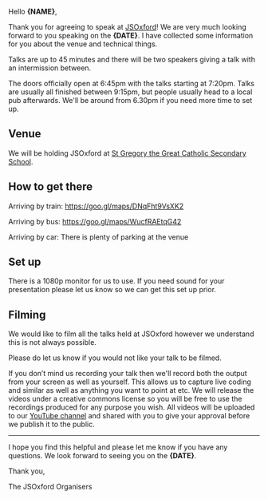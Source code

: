 Hello **{NAME}**,

Thank you for agreeing to speak at [JSOxford](https://jsoxford.com/)! We are very much looking forward to you speaking on the **{DATE}**. I have collected some information for you about the venue and technical things.

Talks are up to 45 minutes and there will be two speakers giving a talk with an intermission between.

The doors officially open at 6:45pm with the talks starting at 7:20pm. Talks are usually all finished between 9:15pm, but people usually head to a local pub afterwards. We'll be around from 6.30pm if you need more time to set up.

## Venue

We will be holding JSOxford at [St Gregory the Great Catholic Secondary School](
https://www.google.co.uk/maps?q=St%20Gregory%20the%20Great%20Catholic%20Secondary%20School,%20Cricket%20Road,%20Oxford,%20OX43DR).

## How to get there

Arriving by train:
https://goo.gl/maps/DNqFht9VsXK2

Arriving by bus:
https://goo.gl/maps/WucfRAEtqG42

Arriving by car: There is plenty of parking at the venue


## Set up
There is a 1080p monitor for us to use. If you need sound for your presentation please let us know so we can get this set up prior.

## Filming

We would like to film all the talks held at JSOxford however we understand this is not always possible.

Please do let us know if you would not like your talk to be filmed.

If you don’t mind us recording your talk then we'll record both the output from your screen as well as yourself. This allows us to capture live coding and similar as well as anything you want to point at etc.
We will release the videos under a creative commons license so you will be free to use the recordings produced for any purpose you wish. All videos will be uploaded to our [YouTube channel](https://www.youtube.com/channel/UCjXR8G5M-iwkHVF26AFFsCQ) and shared with you to give your approval before we publish it to the public.

---


I hope you find this helpful and please let me know if you have any questions. We look forward to seeing you on the **{DATE}**.

Thank you,

The JSOxford Organisers
